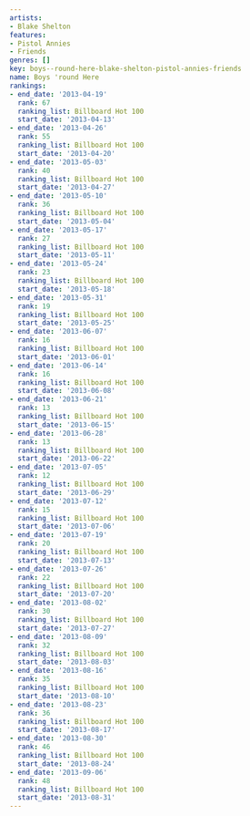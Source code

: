 ```yaml
---
artists:
- Blake Shelton
features:
- Pistol Annies
- Friends
genres: []
key: boys--round-here-blake-shelton-pistol-annies-friends
name: Boys 'round Here
rankings:
- end_date: '2013-04-19'
  rank: 67
  ranking_list: Billboard Hot 100
  start_date: '2013-04-13'
- end_date: '2013-04-26'
  rank: 55
  ranking_list: Billboard Hot 100
  start_date: '2013-04-20'
- end_date: '2013-05-03'
  rank: 40
  ranking_list: Billboard Hot 100
  start_date: '2013-04-27'
- end_date: '2013-05-10'
  rank: 36
  ranking_list: Billboard Hot 100
  start_date: '2013-05-04'
- end_date: '2013-05-17'
  rank: 27
  ranking_list: Billboard Hot 100
  start_date: '2013-05-11'
- end_date: '2013-05-24'
  rank: 23
  ranking_list: Billboard Hot 100
  start_date: '2013-05-18'
- end_date: '2013-05-31'
  rank: 19
  ranking_list: Billboard Hot 100
  start_date: '2013-05-25'
- end_date: '2013-06-07'
  rank: 16
  ranking_list: Billboard Hot 100
  start_date: '2013-06-01'
- end_date: '2013-06-14'
  rank: 16
  ranking_list: Billboard Hot 100
  start_date: '2013-06-08'
- end_date: '2013-06-21'
  rank: 13
  ranking_list: Billboard Hot 100
  start_date: '2013-06-15'
- end_date: '2013-06-28'
  rank: 13
  ranking_list: Billboard Hot 100
  start_date: '2013-06-22'
- end_date: '2013-07-05'
  rank: 12
  ranking_list: Billboard Hot 100
  start_date: '2013-06-29'
- end_date: '2013-07-12'
  rank: 15
  ranking_list: Billboard Hot 100
  start_date: '2013-07-06'
- end_date: '2013-07-19'
  rank: 20
  ranking_list: Billboard Hot 100
  start_date: '2013-07-13'
- end_date: '2013-07-26'
  rank: 22
  ranking_list: Billboard Hot 100
  start_date: '2013-07-20'
- end_date: '2013-08-02'
  rank: 30
  ranking_list: Billboard Hot 100
  start_date: '2013-07-27'
- end_date: '2013-08-09'
  rank: 32
  ranking_list: Billboard Hot 100
  start_date: '2013-08-03'
- end_date: '2013-08-16'
  rank: 35
  ranking_list: Billboard Hot 100
  start_date: '2013-08-10'
- end_date: '2013-08-23'
  rank: 36
  ranking_list: Billboard Hot 100
  start_date: '2013-08-17'
- end_date: '2013-08-30'
  rank: 46
  ranking_list: Billboard Hot 100
  start_date: '2013-08-24'
- end_date: '2013-09-06'
  rank: 48
  ranking_list: Billboard Hot 100
  start_date: '2013-08-31'
---
```


